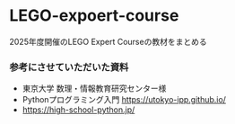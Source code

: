 # LEGO-expoert-course
2025年度開催のLEGO Expert Courseの教材をまとめる


### 参考にさせていただいた資料
- 東京大学 数理・情報教育研究センター様
- Pythonプログラミング入門  https://utokyo-ipp.github.io/
- https://high-school-python.jp/
